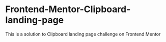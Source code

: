 # Frontend-Mentor-Clipboard-landing-page
This is a solution to Clipboard landing page challenge on Frontend Mentor
